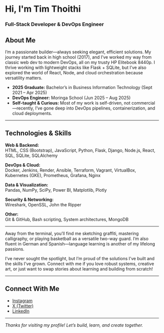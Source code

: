 # Hi, I'm Tim Thoithi

### Full-Stack Developer & DevOps Engineer

## About Me

I’m a passionate builder—always seeking elegant, efficient solutions. My journey started back in high school (2017), and I’ve worked my way from classic web dev to modern DevOps, all on my trusty HP Elitebook 8440p. I thrive working with lightweight stacks like Flask + SQLite, but I’ve also explored the world of React, Node, and cloud orchestration because versatility matters.

- **2025 Graduate:** Bachelor’s in Business Information Technology (Sept 2021 – Apr 2025)
- **DevOps Engineer:** Moringa School (Jun 2025 – Aug 2025)
- **Self-taught & Curious:** Most of my work is self-driven, not commercial—recently, I’ve gone deep into DevOps pipelines, containerization, and cloud deployments.

---

## Technologies & Skills

**Web & Backend:**  
HTML, CSS (Bootstrap), JavaScript, Python, Flask, Django, Node.js, React, SQL, SQLite, SQLAlchemy

**DevOps & Cloud:**  
Docker, Jenkins, Render, Ansible, Terraform, Vagrant, VirtualBox, Kubernetes (GKE), Prometheus, Grafana, Nginx

**Data & Visualization:**  
Pandas, NumPy, SciPy, Power BI, Matplotlib, Plotly

**Security & Networking:**  
Wireshark, OpenSSL, John the Ripper

**Other:**  
Git & GitHub, Bash scripting, System architectures, MongoDB

---

Away from the terminal, you’ll find me sketching graffiti, mastering calligraphy, or playing basketball as a versatile two-way guard. I’m also fluent in German and Spanish—language learning is another of my lifelong passions.

I’ve never sought the spotlight, but I’m proud of the solutions I’ve built and the skills I’ve grown. Connect with me if you love robust systems, creative art, or just want to swap stories about learning and building from scratch!

---

## Connect With Me

- [Instagram](https://www.instagram.com/achokdot/)
- [X (Twitter)](https://x.com/thoithi72240)
- [LinkedIn](https://www.linkedin.com/in/tim-thoithi-3a9464315/)

---

*Thanks for visiting my profile! Let’s build, learn, and create together.*
